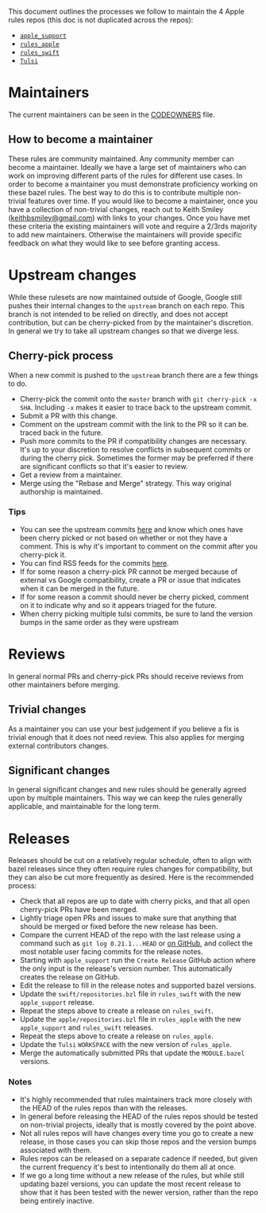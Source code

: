 This document outlines the processes we follow to maintain the 4 Apple
rules repos (this doc is not duplicated across the repos):

- [`apple_support`](https://github.com/bazelbuild/apple_support)
- [`rules_apple`](https://github.com/bazelbuild/rules_apple)
- [`rules_swift`](https://github.com/bazelbuild/rules_swift)
- [`Tulsi`](https://github.com/bazelbuild/tulsi)

# Maintainers

The current maintainers can be seen in the [CODEOWNERS](CODEOWNERS)
file.

## How to become a maintainer

These rules are community maintained. Any community member can become a
maintainer. Ideally we have a large set of maintainers who can work on
improving different parts of the rules for different use cases. In order
to become a maintainer you must demonstrate proficiency working on these
bazel rules. The best way to do this is to contribute multiple
non-trivial features over time. If you would like to become a
maintainer, once you have a collection of non-trivial changes, reach out
to Keith Smiley (keithbsmiley@gmail.com) with links to your changes.
Once you have met these criteria the existing maintainers will vote and
require a 2/3rds majority to add new maintainers. Otherwise the
maintainers will provide specific feedback on what they would like to
see before granting access.

# Upstream changes

While these rulesets are now maintained outside of Google, Google still
pushes their internal changes to the `upstream` branch on each repo.
This branch is not intended to be relied on directly, and does not
accept contribution, but can be cherry-picked from by the maintainer's
discretion. In general we try to take all upstream changes so that we
diverge less.

## Cherry-pick process

When a new commit is pushed to the `upstream` branch there are a few
things to do.

- Cherry-pick the commit onto the `master` branch with `git cherry-pick -x
  SHA`. Including `-x` makes it easier to trace back to the upstream
  commit.
- Submit a PR with this change.
- Comment on the upstream commit with the link to the PR so it can be.
  traced back in the future.
- Push more commits to the PR if compatibility changes are necessary.
  It's up to your discretion to resolve conflicts in subsequent commits
  or during the cherry pick. Sometimes the former may be preferred if
  there are significant conflicts so that it's easier to review.
- Get a review from a maintainer.
- Merge using the "Rebase and Merge" strategy. This way original
  authorship is maintained.

### Tips

- You can see the upstream commits
  [here](https://github.com/bazelbuild/rules_apple/compare/upstream) and
  know which ones have been cherry picked or not based on whether or not
  they have a comment. This is why it's important to comment on the
  commit after you cherry-pick it.
- You can find RSS feeds for the commits
  [here](https://github.com/bazelbuild/rules_apple/commits/upstream.atom).
- If for some reason a cherry-pick PR cannot be merged because of
  external vs Google compatibility, create a PR or issue that indicates
  when it can be merged in the future.
- If for some reason a commit should never be cherry picked, comment on
  it to indicate why and so it appears triaged for the future.
- When cherry picking multiple tulsi commits, be sure to land the
  version bumps in the same order as they were upstream

# Reviews

In general normal PRs and cherry-pick PRs should receive reviews from
other maintainers before merging.

## Trivial changes

As a maintainer you can use your best judgement if you believe a fix is
trivial enough that it does not need review. This also applies for
merging external contributors changes.

## Significant changes

In general significant changes and new rules should be generally agreed
upon by multiple maintainers. This way we can keep the rules generally
applicable, and maintainable for the long term.

# Releases

Releases should be cut on a relatively regular schedule, often to align
with bazel releases since they often require rules changes for
compatibility, but they can also be cut more frequently as desired. Here
is the recommended process:

- Check that all repos are up to date with cherry picks, and that all
  open cherry-pick PRs have been merged.
- Lightly triage open PRs and issues to make sure that anything that
  should be merged or fixed before the new release has been.
- Compare the current HEAD of the repo with the last release using a
  command such as `git log 0.21.1...HEAD` or [on
  GitHub](https://github.com/bazelbuild/rules_apple/compare/0.21.1...HEAD),
  and collect the most notable user facing commits for the release
  notes.
- Starting with `apple_support` run the `Create Release` GitHub action
  where the only input is the release's version number. This
  automatically creates the release on GitHub.
- Edit the release to fill in the release notes and supported bazel
  versions.
- Update the `swift/repositories.bzl` file in `rules_swift` with the new
  `apple_support` release.
- Repeat the steps above to create a release on `rules_swift`.
- Update the `apple/repositories.bzl` file in `rules_apple` with the new
  `apple_support` and `rules_swift` releases.
- Repeat the steps above to create a release on `rules_apple`.
- Update the `Tulsi` `WORKSPACE` with the new version of `rules_apple`.
- Merge the automatically submitted PRs that update the `MODULE.bazel`
  versions.

### Notes

- It's highly recommended that rules maintainers track more closely with
  the HEAD of the rules repos than with the releases.
- In general before releasing the HEAD of the rules repos should be
  tested on non-trivial projects, ideally that is mostly covered by the
  point above.
- Not all rules repos will have changes every time you go to create a
  new release, in those cases you can skip those repos and the version
  bumps associated with them.
- Rules repos can be released on a separate cadence if needed, but given
  the current frequency it's best to intentionally do them all at once.
- If we go a long time without a new release of the rules, but while
  still updating bazel versions, you can update the most recent release
  to show that it has been tested with the newer version, rather than
  the repo being entirely inactive.
